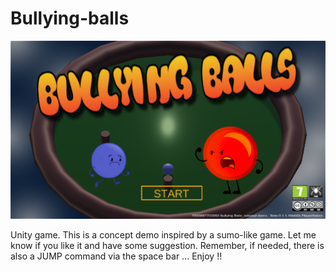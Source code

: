 # Bullying-balls

![alt text](https://github.com/GillesChamp/Bullying-balls/blob/main/Assets/Project%20Library/images/cover.png?raw=true)

Unity game.
This is a concept demo  inspired by a sumo-like game. 
Let me know if you like it and have some suggestion. 
Remember, if needed,  there is also a JUMP command via the space bar ... Enjoy !!

